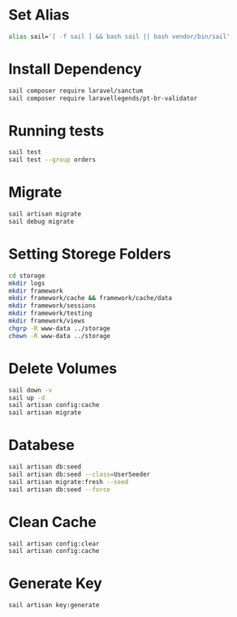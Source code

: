 # Set Alias
```sh
alias sail='[ -f sail ] && bash sail || bash vendor/bin/sail'
```

# Install Dependency
```sh
sail composer require laravel/sanctum
sail composer require laravellegends/pt-br-validator

```

# Running tests
```sh
sail test
sail test --group orders
```
# Migrate
```sh
sail artisan migrate
sail debug migrate
```

# Setting Storege Folders
```sh
cd storage
mkdir logs
mkdir framework
mkdir framework/cache && framework/cache/data
mkdir framework/sessions
mkdir framework/testing
mkdir framework/views
chgrp -R www-data ../storage
chown -R www-data ../storage
```
# Delete Volumes

```sh
sail down -v
sail up -d
sail artisan config:cache
sail artisan migrate
```

# Databese

```sh
sail artisan db:seed
sail artisan db:seed --class=UserSeeder
sail artisan migrate:fresh --seed
sail artisan db:seed --force
```

# Clean Cache
```sh
sail artisan config:clear
sail artisan config:cache
```

# Generate Key
```sh
sail artisan key:generate
```

